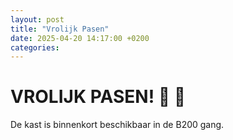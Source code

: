```yaml
---
layout: post
title: "Vrolijk Pasen"
date: 2025-04-20 14:17:00 +0200
categories: 
---
```


# VROLIJK PASEN! 🐣 🐣

De kast is binnenkort beschikbaar in de B200 gang.